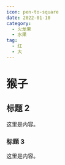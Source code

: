 ```yaml
---
icon: pen-to-square
date: 2022-01-10
category:
  - 火龙果
  - 水果
tag:
  - 红
  - 大
---
```


# 猴子

## 标题 2

这里是内容。

### 标题 3

这里是内容。
